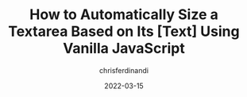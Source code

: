 ---
author: chrisferdinandi
date: 2022-03-15
permalink: false
tags:
  - html
  - javascript
target_url: https://gomakethings.com/how-to-automatically-size-a-textarea-based-on-its-using-vanilla-javascript/
title: How to Automatically Size a Textarea Based on Its [Text] Using Vanilla JavaScript
---